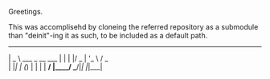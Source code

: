 Greetings.

This was accomplisehd by cloneing the referred repository as a submodule than "deinit"-ing it as such, to be included as a default path.
 ____                   
|  _ \  ___  _ __   ___ 
| | | |/ _ \| '_ \ / _ \
| |_| | (_) | | | |  __/
|____/ \___/|_| |_|\___|
                        
